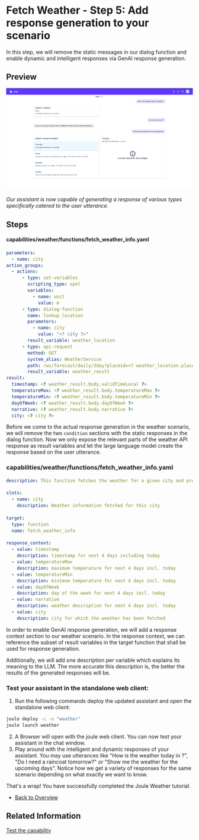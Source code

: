 # Fetch Weather - Step 5: Add response generation to your scenario

In this step, we will remove the static messages in our dialog function and enable dynamic and intelligent responses via GenAI response generation.

## Preview

![image](assets/preview.png)

*Our assistant is now capable of generating a response of various types specifically catered to the user utterance.*

## Steps

#### capabilities/weather/functions/fetch_weather_info.yaml

```yaml
parameters:
  - name: city
action_groups:
  - actions:
      - type: set-variables
        scripting_type: spel
        variables:
          - name: unit
            value: m
      - type: dialog-function
        name: lookup_location
        parameters:
          - name: city
            value: "<? city ?>"
        result_variable: weather_location
      - type: api-request
        method: GET
        system_alias: WeatherService
        path: /wx/forecast/daily/3day?placeid=<? weather_location.placeid ?>&units=<? unit ?>&language=en-US&format=json
        result_variable: weather_result
result:
  timestamp: <? weather_result.body.validTimeLocal ?>
  temperatureMax: <? weather_result.body.temperatureMax ?>
  temperatureMin: <? weather_result.body.temperatureMin ?>
  dayOfWeek: <? weather_result.body.dayOfWeek ?>
  narrative: <? weather_result.body.narrative ?>
  city: <? city ?>
```

Before we come to the actual response generation in the weather scenario, we will remove the two `condition` sections with the static responses in the dialog function.
Now we only expose the relevant parts of the weather API response as result variables and let the large language model create the response based on the user utterance.

### capabilities/weather/functions/fetch_weather_info.yaml

```yaml
description: This function fetches the weather for a given city and provides intelligent responses to weather related topics

slots:
  - name: city
    description: Weather information fetched for this city

target:
  type: function
  name: fetch_weather_info

response_context:
  - value: timestamp
    description: timestamp for next 4 days including today
  - value: temperatureMax
    description: maximum temperature for next 4 days incl. today
  - value: temperatureMin
    description: minimum temperature for next 4 days incl. today
  - value: dayOfWeek
    description: day of the week for next 4 days incl. today
  - value: narrative
    description: weather description for next 4 days incl. today
  - value: city
    description: city for which the weather has been fetched
```

In order to enable GenAI response generation, we will add a response context section to our weather scenario. In the response context, we can reference the subset of result variables in the target function that shall be used for response generation. 

Additionally, we will add one description per variable which explains its meaning to the LLM. The more accurate this description is, the better the results of the generated responses will be.

### Test your assistant in the standalone web client:

1. Run the following commands deploy the updated assistant and open the standalone web client:
```bash
joule deploy -c -n "weather"
joule launch weather
```
2. A Browser will open with the joule web client. You can now test your assistant in the chat window.
3. Play around with the intelligent and dynamic responses of your assistant. You may use utterances like "How is the weather today in <city>?", "Do I need a raincoat tomorrow?" or "Show me the weather for the upcoming days". Notice how we get a variety of responses for the same scenario depending on what exactly we want to know.

That's a wrap! You have successfully completed the Joule Weather tutorial.

* [Back to Overview](../index.md)

## Related Information 

[Test the capability](https://help.sap.com/docs/joule/service-guide/test-capability)
